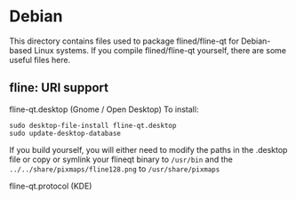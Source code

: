
Debian
====================
This directory contains files used to package flined/fline-qt
for Debian-based Linux systems. If you compile flined/fline-qt yourself, there are some useful files here.

## fline: URI support ##


fline-qt.desktop  (Gnome / Open Desktop)
To install:

	sudo desktop-file-install fline-qt.desktop
	sudo update-desktop-database

If you build yourself, you will either need to modify the paths in
the .desktop file or copy or symlink your flineqt binary to `/usr/bin`
and the `../../share/pixmaps/fline128.png` to `/usr/share/pixmaps`

fline-qt.protocol (KDE)

